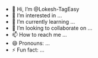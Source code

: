 - 👋 Hi, I’m @Lokesh-TagEasy
- 👀 I’m interested in ...
- 🌱 I’m currently learning ...
- 💞️ I’m looking to collaborate on ...
- 📫 How to reach me ...
- 😄 Pronouns: ...
- ⚡ Fun fact: ...

<!---
Lokesh-TagEasy/Lokesh-TagEasy is a ✨ special ✨ repository because its `README.md` (this file) appears on your GitHub profile.
You can click the Preview link to take a look at your changes.
--->
